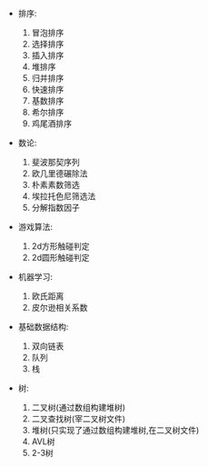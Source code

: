 - 排序:
    1.  冒泡排序
    2.  选择排序
    3.  插入排序
    4.  堆排序
    5.  归并排序
    6.  快速排序
    7.  基数排序
    8.  希尔排序
    9.  鸡尾酒排序

- 数论:
    1.  斐波那契序列
    2.  欧几里德碾除法
    3.  朴素素数筛选
    4.  埃拉托色尼筛选法
    5.  分解指数因子

- 游戏算法:
    1.  2d方形触碰判定
    2.  2d圆形触碰判定

- 机器学习:
    1.  欧氏距离
    2.  皮尔逊相关系数

- 基础数据结构:
    1.  双向链表
    2.  队列
    3.  栈

- 树:
    1.  二叉树(通过数组构建堆树)
    2.  二叉查找树(宰二叉树文件)
    3.  堆树(只实现了通过数组构建堆树,在二叉树文件)
    4.  AVL树
    5.  2-3树
